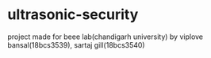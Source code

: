 # ultrasonic-security
project made for beee lab(chandigarh university)
by viplove bansal(18bcs3539), sartaj gill(18bcs3540)
